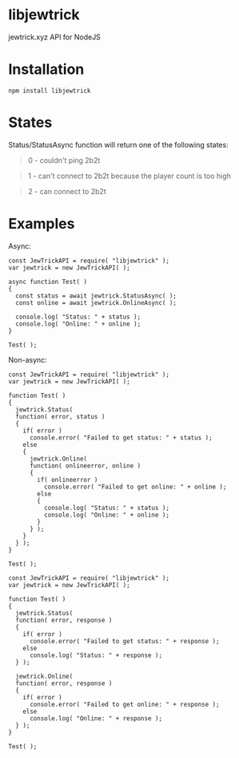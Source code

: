 # libjewtrick
jewtrick.xyz API for NodeJS

# Installation
`npm install libjewtrick`

# States
Status/StatusAsync function will return one of the following states:
> 0 - couldn't ping 2b2t

> 1 - can't connect to 2b2t because the player count is too high

> 2 - can connect to 2b2t

# Examples
Async:
```
const JewTrickAPI = require( "libjewtrick" );
var jewtrick = new JewTrickAPI( );

async function Test( )
{
  const status = await jewtrick.StatusAsync( );
  const online = await jewtrick.OnlineAsync( );
  
  console.log( "Status: " + status );
  console.log( "Online: " + online );
}

Test( );
```

Non-async:
```
const JewTrickAPI = require( "libjewtrick" );
var jewtrick = new JewTrickAPI( );

function Test( )
{
  jewtrick.Status(
  function( error, status )
  {
    if( error )
      console.error( "Failed to get status: " + status );
    else
    {
      jewtrick.Online(
      function( onlineerror, online )
      {
        if( onlineerror )
          console.error( "Failed to get online: " + online );
        else
        {
          console.log( "Status: " + status );
          console.log( "Online: " + online );
        }
      } );
    }
  } );
}

Test( );
```

```
const JewTrickAPI = require( "libjewtrick" );
var jewtrick = new JewTrickAPI( );

function Test( )
{
  jewtrick.Status(
  function( error, response )
  {
    if( error )
      console.error( "Failed to get status: " + response );
    else
      console.log( "Status: " + response );
  } );

  jewtrick.Online(
  function( error, response )
  {
    if( error )
      console.error( "Failed to get online: " + response );
    else
      console.log( "Online: " + response );
  } );
}

Test( );
```

